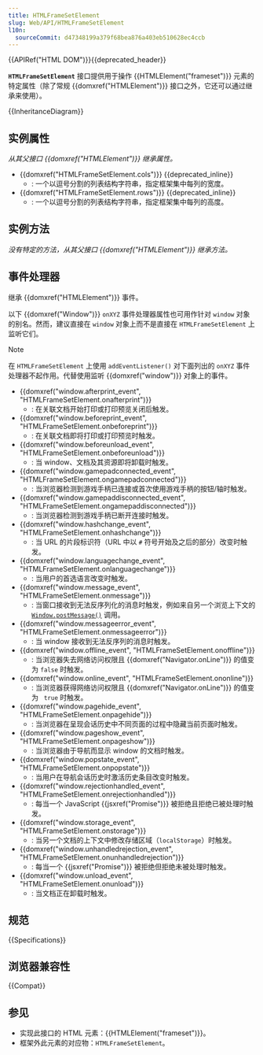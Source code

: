 ```yaml
---
title: HTMLFrameSetElement
slug: Web/API/HTMLFrameSetElement
l10n:
  sourceCommit: d47348199a379f68bea876a403eb510628ec4ccb
---
```


{{APIRef("HTML DOM")}}{{deprecated_header}}

**`HTMLFrameSetElement`** 接口提供用于操作 {{HTMLElement("frameset")}} 元素的特定属性（除了常规 {{domxref("HTMLElement")}} 接口之外，它还可以通过继承来使用）。

{{InheritanceDiagram}}

## 实例属性

_从其父接口 {{domxref("HTMLElement")}} 继承属性。_

- {{domxref("HTMLFrameSetElement.cols")}} {{deprecated_inline}}
  - : 一个以逗号分割的列表结构字符串，指定框架集中每列的宽度。
- {{domxref("HTMLFrameSetElement.rows")}} {{deprecated_inline}}
  - : 一个以逗号分割的列表结构字符串，指定框架集中每列的高度。

## 实例方法

_没有特定的方法，从其父接口 {{domxref("HTMLElement")}} 继承方法。_

## 事件处理器

继承 {{domxref("HTMLElement")}} 事件。

以下 {{domxref("Window")}} `onXYZ` 事件处理器属性也可用作针对 `window` 对象的别名。然而，建议直接在 `window` 对象上而不是直接在 `HTMLFrameSetElement` 上监听它们。

> [!NOTE]
> 在 `HTMLFrameSetElement` 上使用 `addEventListener()` 对下面列出的 `onXYZ` 事件处理器不起作用。代替使用监听 {{domxref("window")}} 对象上的事件。

- {{domxref("window.afterprint_event", "HTMLFrameSetElement.onafterprint")}}
  - : 在关联文档开始打印或打印预览关闭后触发。
- {{domxref("window.beforeprint_event", "HTMLFrameSetElement.onbeforeprint")}}
  - : 在关联文档即将打印或打印预览时触发。
- {{domxref("window.beforeunload_event", "HTMLFrameSetElement.onbeforeunload")}}
  - : 当 window、文档及其资源即将卸载时触发。
- {{domxref("window.gamepadconnected_event", "HTMLFrameSetElement.ongamepadconnected")}}
  - : 当浏览器检测到游戏手柄已连接或首次使用游戏手柄的按钮/轴时触发。
- {{domxref("window.gamepaddisconnected_event", "HTMLFrameSetElement.ongamepaddisconnected")}}
  - : 当浏览器检测到游戏手柄已断开连接时触发。
- {{domxref("window.hashchange_event", "HTMLFrameSetElement.onhashchange")}}
  - : 当 URL 的片段标识符（URL 中以 `#` 符号开始及之后的部分）改变时触发。
- {{domxref("window.languagechange_event", "HTMLFrameSetElement.onlanguagechange")}}
  - : 当用户的首选语言改变时触发。
- {{domxref("window.message_event", "HTMLFrameSetElement.onmessage")}}
  - : 当窗口接收到无法反序列化的消息时触发，例如来自另一个浏览上下文的 [`Window.postMessage()`](/zh-CN/docs/Web/API/Window/postMessage) 调用。
- {{domxref("window.messageerror_event", "HTMLFrameSetElement.onmessageerror")}}
  - : 当 window 接收到无法反序列的消息时触发。
- {{domxref("window.offline_event", "HTMLFrameSetElement.onoffline")}}
  - : 当浏览器失去网络访问权限且 {{domxref("Navigator.onLine")}} 的值变为 `false` 时触发。
- {{domxref("window.online_event", "HTMLFrameSetElement.ononline")}}
  - : 当浏览器获得网络访问权限且 {{domxref("Navigator.onLine")}} 的值变为 ` true` 时触发。
- {{domxref("window.pagehide_event", "HTMLFrameSetElement.onpagehide")}}
  - : 当浏览器在呈现会话历史中不同页面的过程中隐藏当前页面时触发。
- {{domxref("window.pageshow_event", "HTMLFrameSetElement.onpageshow")}}
  - : 当浏览器由于导航而显示 window 的文档时触发。
- {{domxref("window.popstate_event", "HTMLFrameSetElement.onpopstate")}}
  - : 当用户在导航会话历史时激活历史条目改变时触发。
- {{domxref("window.rejectionhandled_event", "HTMLFrameSetElement.onrejectionhandled")}}
  - : 每当一个 JavaScript {{jsxref("Promise")}} 被拒绝且拒绝已被处理时触发。
- {{domxref("window.storage_event", "HTMLFrameSetElement.onstorage")}}
  - : 当另一个文档的上下文中修改存储区域（`localStorage`）时触发。
- {{domxref("window.unhandledrejection_event", "HTMLFrameSetElement.onunhandledrejection")}}
  - : 每当一个 {{jsxref("Promise")}} 被拒绝但拒绝未被处理时触发。
- {{domxref("window.unload_event", "HTMLFrameSetElement.onunload")}}
  - : 当文档正在卸载时触发。

## 规范

{{Specifications}}

## 浏览器兼容性

{{Compat}}

## 参见

- 实现此接口的 HTML 元素：{{HTMLElement("frameset")}}。
- 框架外此元素的对应物：`HTMLFrameSetElement`。
